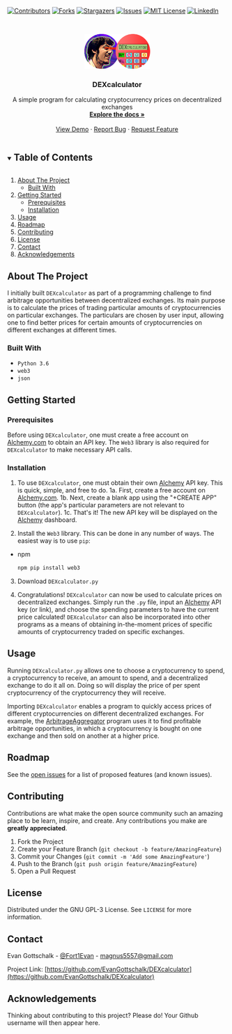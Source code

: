 [![Contributors][contributors-shield]][contributors-url]
[![Forks][forks-shield]][forks-url]
[![Stargazers][stars-shield]][stars-url]
[![Issues][issues-shield]][issues-url]
[![MIT License][license-shield]][license-url]
[![LinkedIn][linkedin-shield]][linkedin-url]



<!-- PROJECT LOGO -->
<br />
<p align="center">
  <a href="https://github.com/EvanGottschalk/DEXcalculator">
    <img src="images/logo.png" alt="Logo" width="151" height="80">
  </a>

  <h3 align="center">DEXcalculator</h3>

  <p align="center">
    A simple program for calculating cryptocurrency prices on decentralized exchanges
    <br />
    <a href="https://github.com/EvanGottschalk/DEXcalculator"><strong>Explore the docs »</strong></a>
    <br />
    <br />
    <a href="https://github.com/EvanGottschalk/DEXcalculator">View Demo</a>
    ·
    <a href="https://github.com/EvanGottschalk/DEXcalculator/issues">Report Bug</a>
    ·
    <a href="https://github.com/EvanGottschalk/DEXcalculator/issues">Request Feature</a>
  </p>
</p>



<!-- TABLE OF CONTENTS -->
<details open="open">
  <summary><h2 style="display: inline-block">Table of Contents</h2></summary>
  <ol>
    <li>
      <a href="#about-the-project">About The Project</a>
      <ul>
        <li><a href="#built-with">Built With</a></li>
      </ul>
    </li>
    <li>
      <a href="#getting-started">Getting Started</a>
      <ul>
        <li><a href="#prerequisites">Prerequisites</a></li>
        <li><a href="#installation">Installation</a></li>
      </ul>
    </li>
    <li><a href="#usage">Usage</a></li>
    <li><a href="#roadmap">Roadmap</a></li>
    <li><a href="#contributing">Contributing</a></li>
    <li><a href="#license">License</a></li>
    <li><a href="#contact">Contact</a></li>
    <li><a href="#acknowledgements">Acknowledgements</a></li>
  </ol>
</details>



<!-- ABOUT THE PROJECT -->
## About The Project

I initially built `DEXcalculator` as part of a programming challenge to find arbitrage opportunities between decentralized exchanges. Its main purpose is to calculate the prices of trading particular amounts of cryptocurrencies on particular exchanges. The particulars are chosen by user input, allowing one to find better prices for certain amounts of cryptocurrencies on different exchanges at different times.


### Built With

* `Python 3.6`
* `web3`
* `json`


<!-- GETTING STARTED -->
## Getting Started

### Prerequisites

Before using `DEXcalculator`, one must create a free account on [Alchemy.com](https://www.alchemy.com/) to obtain an API key. The `Web3` library is also required for `DEXcalculator` to make necessary API calls.


### Installation

1. To use `DEXcalculator`, one must obtain their own [Alchemy](https://www.alchemy.com/) API key. This is quick, simple, and free to do.
  1a. First, create a free account on [Alchemy.com](https://www.alchemy.com/).
  1b. Next, create a blank app using the "+CREATE APP" button (the app's particular parameters are not relevant to `DEXcalculator`).
  1c. That's it! The new API key will be displayed on the [Alchemy](https://www.alchemy.com/) dashboard.

2. Install the `Web3` library. This can be done in any number of ways. The easiest way is to use `pip`:
* npm   
   ```sh
   npm pip install web3
   ```

3. Download `DEXcalculator.py`

4. Congratulations! `DEXcalculator` can now be used to calculate prices on decentralized exchanges. Simply run the `.py` file, input an [Alchemy](https://www.alchemy.com/) API key (or link), and choose the spending parameters to have the current price calculated! `DEXcalculator` can also be incorporated into other programs as a means of obtaining in-the-moment prices of specific amounts of cryptocurrency traded on specific exchanges.


<!-- USAGE EXAMPLES -->
## Usage

Running `DEXcalculator.py` allows one to choose a cryptocurrency to spend, a cryptocurrency to receive, an amount to spend, and a decentralized exchange to do it all on. Doing so will display the price of per spent cryptocurrency of the cryptocurrency they will receive.

Importing `DEXcalculator` enables a program to quickly access prices of different cryptocurrencies on different decentralized exchanges. For example, the [ArbitrageAggregator](https://github.com/EvanGottschalk/ArbitrageAggregator/) program uses it to find profitable arbitrage opportunities, in which a cryptocurrency is bought on one exchange and then sold on another at a higher price.


<!-- ROADMAP -->
## Roadmap

See the [open issues](https://github.com/EvanGottschalk/DEXcalculator/issues) for a list of proposed features (and known issues).


<!-- CONTRIBUTING -->
## Contributing

Contributions are what make the open source community such an amazing place to be learn, inspire, and create. Any contributions you make are **greatly appreciated**.

1. Fork the Project
2. Create your Feature Branch (`git checkout -b feature/AmazingFeature`)
3. Commit your Changes (`git commit -m 'Add some AmazingFeature'`)
4. Push to the Branch (`git push origin feature/AmazingFeature`)
5. Open a Pull Request



<!-- LICENSE -->
## License

Distributed under the GNU GPL-3 License. See `LICENSE` for more information.



<!-- CONTACT -->
## Contact

Evan Gottschalk - [@Fort1Evan](https://twitter.com/Fort1Evan) - magnus5557@gmail.com

Project Link: [https://github.com/EvanGottschalk/DEXcalculator](https://github.com/EvanGottschalk/DEXcalculator)



<!-- ACKNOWLEDGEMENTS -->
## Acknowledgements

Thinking about contributing to this project? Please do! Your Github username will then appear here.





<!-- MARKDOWN LINKS & IMAGES -->
<!-- https://www.markdownguide.org/basic-syntax/#reference-style-links -->
[contributors-shield]: https://img.shields.io/github/contributors/EvanGottschalk/DEXcalculator.svg?style=for-the-badge
[contributors-url]: https://github.com/EvanGottschalk/DEXcalculator/graphs/contributors
[forks-shield]: https://img.shields.io/github/forks/EvanGottschalk/DEXcalculator.svg?style=for-the-badge
[forks-url]: https://github.com/EvanGottschalk/DEXcalculator/network/members
[stars-shield]: https://img.shields.io/github/stars/EvanGottschalk/DEXcalculator.svg?style=for-the-badge
[stars-url]: https://github.com/EvanGottschalk/DEXcalculator/stargazers
[issues-shield]: https://img.shields.io/github/issues/EvanGottschalk/DEXcalculator.svg?style=for-the-badge
[issues-url]: https://github.com/EvanGottschalk/DEXcalculator/issues
[license-shield]: https://img.shields.io/github/license/EvanGottschalk/DEXcalculator.svg?style=for-the-badge
[license-url]: https://github.com/EvanGottschalk/DEXcalculator/blob/master/LICENSE.txt
[linkedin-shield]: https://img.shields.io/badge/-LinkedIn-black.svg?style=for-the-badge&logo=linkedin&colorB=555
[linkedin-url]: https://linkedin.com/in/EvanGottschalk